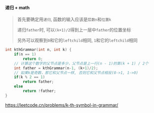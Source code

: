 #### 递归 + math

> 首先要确定用`递归`, 函数的输入应该是`层数n`和`位置k`
> 
> 递归`father`时, 可以`(k+1)/2`得到上一层中`father`的位置坐标
> 
> 另外可以观察到`0`和它的`leftchild`相同, `1`和它的`leftchild`相同

```CPP
int kthGrammar(int n, int k) {
    if(n == 1)
        return 0;
    // 计算这个数字的父节点是多少，父节点是上一行(n - 1)的第(k + 1) / 2个
    int father = kthGrammar(n-1, (k+1)/2);
    // 如果k是奇数，那它和父节点一样, 否则它和父节点相反(0->1, 1->0)
    if(k % 2 == 1)
        return father;
    else
        return !father;
}
```

https://leetcode.cn/problems/k-th-symbol-in-grammar/